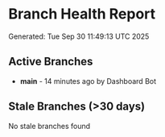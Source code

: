 # Branch Health Report
Generated: Tue Sep 30 11:49:13 UTC 2025

## Active Branches
- **main** - 14 minutes ago by Dashboard Bot

## Stale Branches (>30 days)
No stale branches found
